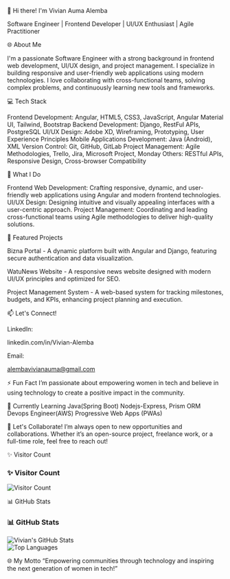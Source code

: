👋 Hi there! I'm Vivian Auma Alemba


Software Engineer | Frontend Developer | UI/UX Enthusiast | Agile Practitioner

🌐 About Me

I'm a passionate Software Engineer with a strong background in frontend web development, UI/UX design, and project management. I specialize in building responsive and user-friendly web applications using modern technologies. I love collaborating with cross-functional teams, solving complex problems, and continuously learning new tools and frameworks.

💻 Tech Stack

Frontend Development: Angular, HTML5, CSS3, JavaScript, Angular Material UI, Tailwind, Bootstrap
Backend Development: Django, RestFul APIs, PostgreSQL
UI/UX Design: Adobe XD, Wireframing, Prototyping, User Experience Principles
Mobile Applications Development: Java (Android), XML
Version Control: Git, GitHub, GitLab
Project Management: Agile Methodologies, Trello, Jira, Microsoft Project, Monday
Others: RESTful APIs, Responsive Design, Cross-browser Compatibility

🚀 What I Do

Frontend Web Development: Crafting responsive, dynamic, and user-friendly web applications using Angular and modern frontend technologies.
UI/UX Design: Designing intuitive and visually appealing interfaces with a user-centric approach.
Project Management: Coordinating and leading cross-functional teams using Agile methodologies to deliver high-quality solutions.

🌟 Featured Projects

Bizna Portal - A dynamic platform built with Angular and Django, featuring secure authentication and data visualization.

WatuNews Website - A responsive news website designed with modern UI/UX principles and optimized for SEO.

Project Management System - A web-based system for tracking milestones, budgets, and KPIs, enhancing project planning and execution.

📫 Let's Connect!

LinkedIn: 

linkedin.com/in/Vivian-Alemba

Email:

alembavivianauma@gmail.com

⚡ Fun Fact
I’m passionate about empowering women in tech and believe in using technology to create a positive impact in the community.

🌱 Currently Learning
Java(Spring Boot)
Nodejs-Express, Prism ORM
Devops Engineer(AWS)
Progressive Web Apps (PWAs)

💬 Let's Collaborate!
I’m always open to new opportunities and collaborations. Whether it’s an open-source project, freelance work, or a full-time role, feel free to reach out!

✨ Visitor Count
### **✨ Visitor Count**  
![Visitor Count](https://komarev.com/ghpvc/?username=Alemba-Vivian&color=blue)


📊 GitHub Stats
### **📊 GitHub Stats**  
![Vivian's GitHub Stats](https://github-readme-stats.vercel.app/api?username=Alemba-Vivian&show_icons=true&theme=radical)  
![Top Languages](https://github-readme-stats.vercel.app/api/top-langs/?username=Alemba-Vivian&layout=compact&theme=radical)


🌐 My Motto
“Empowering communities through technology and inspiring the next generation of women in tech!”

<!---
Alemba-Vivian/Alemba-Vivian is a ✨ special ✨ repository because its `README.md` (this file) appears on your GitHub profile.
You can click the Preview link to take a look at your changes.
--->

